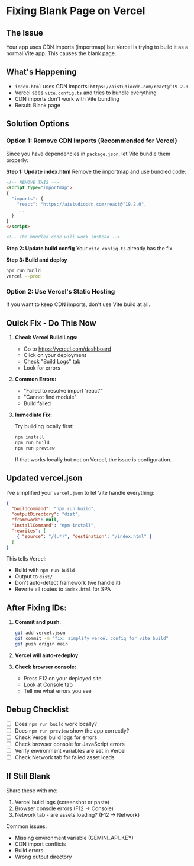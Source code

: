 # Fixing Blank Page on Vercel

## The Issue
Your app uses CDN imports (importmap) but Vercel is trying to build it as a normal Vite app. This causes the blank page.

## What's Happening
- `index.html` uses CDN imports: `https://aistudiocdn.com/react@^19.2.0`
- Vercel sees `vite.config.ts` and tries to bundle everything
- CDN imports don't work with Vite bundling
- Result: Blank page

## Solution Options

### Option 1: Remove CDN Imports (Recommended for Vercel)

Since you have dependencies in `package.json`, let Vite bundle them properly:

**Step 1: Update index.html**
Remove the importmap and use bundled code:

```html
<!-- REMOVE THIS -->
<script type="importmap">
{
  "imports": {
    "react": "https://aistudiocdn.com/react@^19.2.0",
    ...
  }
}
</script>

<!-- The bundled code will work instead -->
```

**Step 2: Update build config**
Your `vite.config.ts` already has the fix.

**Step 3: Build and deploy**
```bash
npm run build
vercel --prod
```

### Option 2: Use Vercel's Static Hosting
If you want to keep CDN imports, don't use Vite build at all.

## Quick Fix - Do This Now

1. **Check Vercel Build Logs:**
   - Go to https://vercel.com/dashboard
   - Click on your deployment
   - Check "Build Logs" tab
   - Look for errors

2. **Common Errors:**
   - "Failed to resolve import 'react'"
   - "Cannot find module"
   - Build failed

3. **Immediate Fix:**
   
   Try building locally first:
   ```bash
   npm install
   npm run build
   npm run preview
   ```
   
   If that works locally but not on Vercel, the issue is configuration.

## Updated vercel.json

I've simplified your `vercel.json` to let Vite handle everything:

```json
{
  "buildCommand": "npm run build",
  "outputDirectory": "dist",
  "framework": null,
  "installCommand": "npm install",
  "rewrites": [
    { "source": "/(.*)", "destination": "/index.html" }
  ]
}
```

This tells Vercel:
- Build with `npm run build`
- Output to `dist/`
- Don't auto-detect framework (we handle it)
- Rewrite all routes to `index.html` for SPA

## After Fixing IDs:

1. **Commit and push:**
   ```bash
   git add vercel.json
   git commit -m "fix: simplify vercel config for vite build"
   git push origin main
   ```

2. **Vercel will auto-redeploy**

3. **Check browser console:**
   - Press F12 on your deployed site
   - Look at Console tab
   - Tell me what errors you see

## Debug Checklist

- [ ] Does `npm run build` work locally?
- [ ] Does `npm run preview` show the app correctly?
- [ ] Check Vercel build logs for errors
- [ ] Check browser console for JavaScript errors
- [ ] Verify environment variables are set in Vercel
- [ ] Check Network tab for failed asset loads

## If Still Blank

Share these with me:
1. Vercel build logs (screenshot or paste)
2. Browser console errors (F12 → Console)
3. Network tab - are assets loading? (F12 → Network)

Common issues:
- Missing environment variable (GEMINI_API_KEY)
- CDN import conflicts
- Build errors
- Wrong output directory

